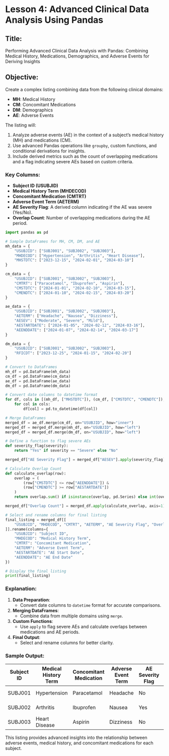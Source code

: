 # Lesson 4: Advanced Clinical Data Analysis Using Pandas

## Title:
Performing Advanced Clinical Data Analysis with Pandas: Combining Medical History, Medications, Demographics, and Adverse Events for Deriving Insights

## Objective:
Create a complex listing combining data from the following clinical domains:
- **MH**: Medical History
- **CM**: Concomitant Medications
- **DM**: Demographics
- **AE**: Adverse Events

The listing will:
1. Analyze adverse events (AE) in the context of a subject’s medical history (MH) and medications (CM).
2. Use advanced Pandas operations like `groupby`, custom functions, and conditional derivations for insights.
3. Include derived metrics such as the count of overlapping medications and a flag indicating severe AEs based on custom criteria.

### Key Columns:
- **Subject ID (USUBJID)**
- **Medical History Term (MHDECOD)**
- **Concomitant Medication (CMTRT)**
- **Adverse Event Term (AETERM)**
- **AE Severity Flag**: A derived column indicating if the AE was severe (Yes/No).
- **Overlap Count**: Number of overlapping medications during the AE period.

```python
import pandas as pd

# Sample DataFrames for MH, CM, DM, and AE
mh_data = {
    "USUBJID": ["SUBJ001", "SUBJ002", "SUBJ003"],
    "MHDECOD": ["Hypertension", "Arthritis", "Heart Disease"],
    "MHSTDTC": ["2023-12-15", "2024-02-01", "2024-03-10"]
}

cm_data = {
    "USUBJID": ["SUBJ001", "SUBJ002", "SUBJ003"],
    "CMTRT": ["Paracetamol", "Ibuprofen", "Aspirin"],
    "CMSTDTC": ["2024-01-01", "2024-02-10", "2024-03-15"],
    "CMENDTC": ["2024-01-10", "2024-02-15", "2024-03-20"]
}

ae_data = {
    "USUBJID": ["SUBJ001", "SUBJ002", "SUBJ003"],
    "AETERM": ["Headache", "Nausea", "Dizziness"],
    "AESEV": ["Moderate", "Severe", "Mild"],
    "AESTARTDATE": ["2024-01-05", "2024-02-12", "2024-03-16"],
    "AEENDDATE": ["2024-01-07", "2024-02-14", "2024-03-17"]
}

dm_data = {
    "USUBJID": ["SUBJ001", "SUBJ002", "SUBJ003"],
    "RFICDT": ["2023-12-25", "2024-01-15", "2024-02-20"]
}

# Convert to DataFrames
mh_df = pd.DataFrame(mh_data)
cm_df = pd.DataFrame(cm_data)
ae_df = pd.DataFrame(ae_data)
dm_df = pd.DataFrame(dm_data)

# Convert date columns to datetime format
for df, cols in [(mh_df, ["MHSTDTC"]), (cm_df, ["CMSTDTC", "CMENDTC"]), (ae_df, ["AESTARTDATE", "AEENDDATE"]), (dm_df, ["RFICDT"])]:
    for col in cols:
        df[col] = pd.to_datetime(df[col])

# Merge DataFrames
merged_df = ae_df.merge(cm_df, on="USUBJID", how="inner")
merged_df = merged_df.merge(mh_df, on="USUBJID", how="left")
merged_df = merged_df.merge(dm_df, on="USUBJID", how="left")

# Define a function to flag severe AEs
def severity_flag(severity):
    return "Yes" if severity == "Severe" else "No"

merged_df["AE Severity Flag"] = merged_df["AESEV"].apply(severity_flag)

# Calculate Overlap Count
def calculate_overlap(row):
    overlap = (
        (row["CMSTDTC"] <= row["AEENDDATE"]) &
        (row["CMENDTC"] >= row["AESTARTDATE"])
    )
    return overlap.sum() if isinstance(overlap, pd.Series) else int(overlap)

merged_df["Overlap Count"] = merged_df.apply(calculate_overlap, axis=1)

# Select and rename columns for final listing
final_listing = merged_df[[
    "USUBJID", "MHDECOD", "CMTRT", "AETERM", "AE Severity Flag", "Overlap Count", "AESTARTDATE", "AEENDDATE"
]].rename(columns={
    "USUBJID": "Subject ID",
    "MHDECOD": "Medical History Term",
    "CMTRT": "Concomitant Medication",
    "AETERM": "Adverse Event Term",
    "AESTARTDATE": "AE Start Date",
    "AEENDDATE": "AE End Date"
})

# Display the final listing
print(final_listing)
```

### Explanation:
1. **Data Preparation**:
   - Convert date columns to `datetime` format for accurate comparisons.
2. **Merging DataFrames**:
   - Combine data from multiple domains using `merge`.
3. **Custom Functions**:
   - Use `apply` to flag severe AEs and calculate overlaps between medications and AE periods.
4. **Final Output**:
   - Select and rename columns for better clarity.

### Sample Output:
| Subject ID | Medical History Term | Concomitant Medication | Adverse Event Term | AE Severity Flag | Overlap Count | AE Start Date | AE End Date   |
|------------|-----------------------|-------------------------|--------------------|------------------|---------------|---------------|---------------|
| SUBJ001    | Hypertension         | Paracetamol            | Headache           | No               | 1             | 2024-01-05    | 2024-01-07    |
| SUBJ002    | Arthritis            | Ibuprofen              | Nausea             | Yes              | 1             | 2024-02-12    | 2024-02-14    |
| SUBJ003    | Heart Disease        | Aspirin                | Dizziness          | No               | 1             | 2024-03-16    | 2024-03-17    |

This listing provides advanced insights into the relationship between adverse events, medical history, and concomitant medications for each subject.
